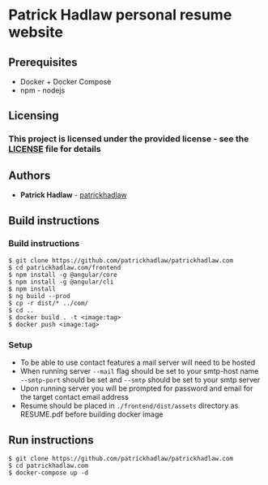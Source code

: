# Patrick Hadlaw personal resume website

## Prerequisites

* Docker + Docker Compose
* npm - nodejs

## Licensing

### This project is licensed under the provided license - see the [LICENSE](LICENSE) file for details

## Authors

* **Patrick Hadlaw** - [patrickhadlaw](https://github.com/patrickhadlaw)

## Build instructions

### Build instructions
```
$ git clone https://github.com/patrickhadlaw/patrickhadlaw.com
$ cd patrickhadlaw.com/frontend
$ npm install -g @angular/core
$ npm install -g @angular/cli
$ npm install
$ ng build --prod
$ cp -r dist/* ../com/
$ cd ..
$ docker build . -t <image:tag>
$ docker push <image:tag>
```

### Setup
* To be able to use contact features a mail server will need to be hosted
* When running server `--mail` flag should be set to your smtp-host name `--smtp-port` should be set and `--smtp` should be set to your smtp server
* Upon running server you will be prompted for password and email for the target contact email address
* Resume should be placed in `./frontend/dist/assets` directory as RESUME.pdf before building docker image

## Run instructions
```
$ git clone https://github.com/patrickhadlaw/patrickhadlaw.com
$ cd patrickhadlaw.com
$ docker-compose up -d
```
